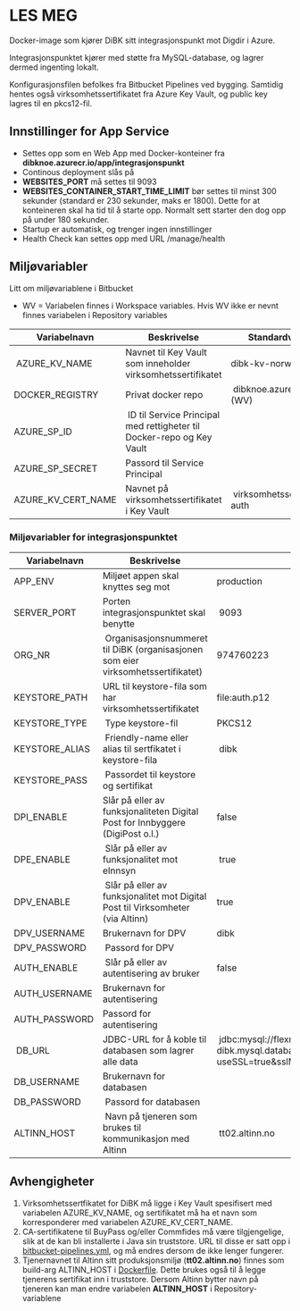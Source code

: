 # LES MEG

Docker-image som kjører DiBK sitt integrasjonspunkt mot Digdir i Azure. 

Integrasjonspunktet kjører med støtte fra MySQL-database, og lagrer dermed ingenting lokalt.

Konfigurasjonsfilen befolkes fra Bitbucket Pipelines ved bygging. Samtidig hentes også virksomhetssertifikatet fra Azure Key Vault, og public key lagres til en pkcs12-fil.
## Innstillinger for App Service

- Settes opp som en Web App med Docker-konteiner fra **dibknoe.azurecr.io/app/integrasjonspunkt**
- Continous deployment slås på 
- **WEBSITES_PORT** må settes til 9093
- **WEBSITES_CONTAINER_START_TIME_LIMIT** bør settes til minst 300 sekunder (standard er 230 sekunder, maks er 1800). Dette for at konteineren skal ha tid til å starte opp. Normalt sett starter den dog opp på under 180 sekunder.
- Startup er automatisk, og trenger ingen innstillinger
- Health Check kan settes opp med URL /manage/health

## Miljøvariabler ##

Litt om miljøvariablene i Bitbucket
- WV = Variabelen finnes i Workspace variables. Hvis WV ikke er nevnt finnes variabelen i Repository variables

| Variabelnavn | Beskrivelse | Standardverdi |
| ----------- | ----------- | ----------- |
| AZURE_KV_NAME | Navnet til Key Vault som inneholder virksomhetssertifikatet | dibk-kv-norway (WV) |
| DOCKER_REGISTRY | Privat docker repo | dibknoe.azurecr.io (WV)
| AZURE_SP_ID | ID til Service Principal med rettigheter til Docker-repo og Key Vault |  |
| AZURE_SP_SECRET | Passord til Service Principal | |
| AZURE_KV_CERT_NAME | Navnet på virksomhetssertifikatet i Key Vault | virksomhetssertifikat-auth |

### Miljøvariabler for integrasjonspunktet ###

| Variabelnavn | Beskrivelse | Standardverdi |
| ----- | ----- | ----- |
| APP_ENV | Miljøet appen skal knyttes seg mot | production |
| SERVER_PORT | Porten integrasjonspunktet skal benytte | 9093 |
| ORG_NR | Organisasjonsnummeret til DiBK (organisasjonen som eier virksomhetssertifikatet) | 974760223 |
| KEYSTORE_PATH | URL til keystore-fila som har virksomhetssertifikatet | file:auth.p12 |
| KEYSTORE_TYPE | Type keystore-fil | PKCS12 |
| KEYSTORE_ALIAS | Friendly-name eller alias til sertfikatet i keystore-fila | dibk |
| KEYSTORE_PASS | Passordet til keystore og sertifikat | |
| DPI_ENABLE | Slår på eller av funksjonaliteten Digital Post for Innbyggere (DigiPost o.l.) | false |
| DPE_ENABLE | Slår på eller av funksjonalitet mot eInnsyn | true |
| DPV_ENABLE | Slår på eller av funksjonalitet mot Digital Post til Virksomheter (via Altinn) | true |
| DPV_USERNAME | Brukernavn for DPV | dibk |
| DPV_PASSWORD | Passord for DPV | |
| AUTH_ENABLE | Slår på eller av autentisering av bruker | false |
| AUTH_USERNAME | Brukernavn for autentisering | |
| AUTH_PASSWORD | Passord for autentisering | |
| DB_URL | JDBC-URL for å koble til databasen som lagrer alle data | jdbc:mysql://flexmysql-dibk.mysql.database.azure.com/integrasjonspunkt?useSSL=true&sslMode=REQUIRED&serverTimezone=UTC |
| DB_USERNAME | Brukernavn for databasen | |
| DB_PASSWORD | Passord for databasen | |
| ALTINN_HOST | Navn på tjeneren som brukes til kommunikasjon med Altinn | tt02.altinn.no |

## Avhengigheter ##

1. Virksomhetssertfikatet for DiBK må ligge i Key Vault spesifisert med variabelen AZURE_KV_NAME, og sertifikatet må ha et navn som korresponderer med variabelen AZURE_KV_CERT_NAME.
2. CA-sertifikatene til BuyPass og/eller Commfides må være tilgjengelige, slik at de kan bli installerte i Java sin truststore. URL til disse er satt opp i [bitbucket-pipelines.yml](bitbucket-pipelines.yml), og må endres dersom de ikke lenger fungerer.
3. Tjenernavnet til Altinn sitt produksjonsmiljø (**tt02.altinn.no**) finnes som build-arg ALTINN_HOST i [Dockerfile](docker/Dockerfile). Dette brukes også til å legge tjenerens sertifikat inn i truststore. Dersom Altinn bytter navn på tjeneren kan man endre variabelen **ALTINN_HOST** i Repository-variablene